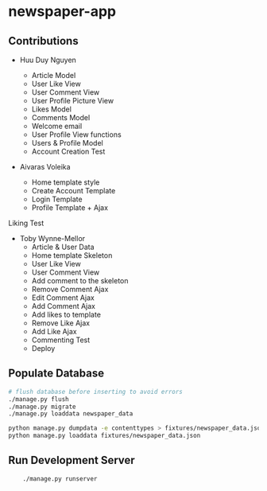 # newspaper-app

## Contributions
- Huu Duy Nguyen
    - Article Model
    - User Like View
    - User Comment View
    - User Profile Picture View
    - Likes Model
    - Comments Model
    - Welcome email
    - User Profile View functions
    - Users & Profile Model 
    - Account Creation Test

- Aivaras Voleika
    - Home template style
    - Create Account Template
    - Login Template
    - Profile Template + Ajax

Liking Test
- Toby Wynne-Mellor
    - Article & User Data
    - Home template Skeleton
    - User Like View
    - User Comment View
    - Add comment to the skeleton
    - Remove Comment Ajax
    - Edit Comment Ajax
    - Add Comment Ajax
    - Add likes to template
    - Remove Like Ajax
    - Add Like Ajax
    - Commenting Test
    - Deploy

## Populate Database

```bash
# flush database before inserting to avoid errors    
./manage.py flush
./manage.py migrate
./manage.py loaddata newspaper_data 
```

```bash
python manage.py dumpdata -e contenttypes > fixtures/newspaper_data.json
python manage.py loaddata fixtures/newspaper_data.json
```

## Run Development Server

```bash
    ./manage.py runserver
```

